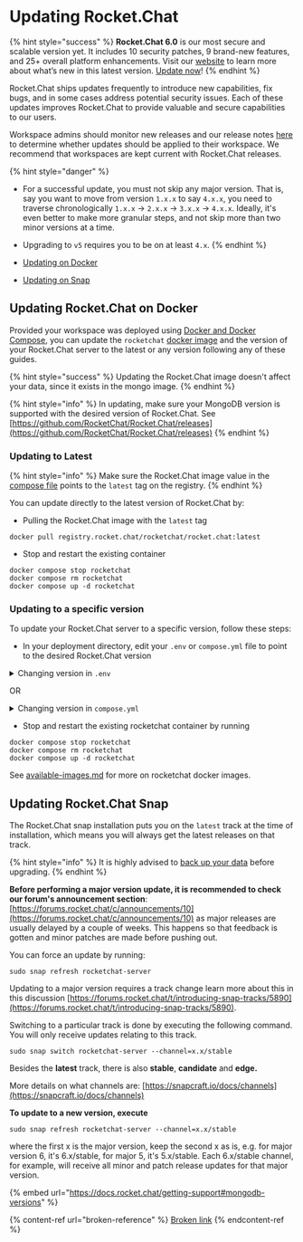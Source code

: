 # Updating Rocket.Chat

{% hint style="success" %}
**Rocket.Chat 6.0** is our most secure and scalable version yet. It includes 10 security patches, 9 brand-new features, and 25+ overall platform enhancements. Visit our [website](https://www.rocket.chat/six) to learn more about what’s new in this latest version. [Update now](https://docs.rocket.chat/deploy/updating-rocket.chat)!
{% endhint %}

Rocket.Chat ships updates frequently to introduce new capabilities, fix bugs, and in some cases address potential security issues. Each of these updates improves Rocket.Chat to provide valuable and secure capabilities to our users.

Workspace admins should monitor new releases and our release notes [here ](https://github.com/RocketChat/Rocket.Chat/releases)to determine whether updates should be applied to their workspace. We recommend that workspaces are kept current with Rocket.Chat releases.

{% hint style="danger" %}
* For a successful update, you must not skip any major version. That is, say you want to move from version `1.x.x` to say `4.x.x`, you need to traverse chronologically `1.x.x` -> `2.x.x` -> `3.x.x` -> `4.x.x`. Ideally, it's even better to make more granular steps, and not skip more than two minor versions at a time.
* Upgrading to `v5` requires you to be on at least `4.x`.
{% endhint %}

* [Updating on Docker](./#upgrading-rocket.chat-on-docker)
* [Updating on Snap](./#upgrading-rocket.chat-snap)

## Updating Rocket.Chat on Docker

Provided your workspace was deployed using [Docker and Docker Compose](../prepare-for-your-deployment/rapid-deployment-methods/docker-and-docker-compose/), you can update the `rocketchat` [docker image](../prepare-for-your-deployment/rapid-deployment-methods/docker-and-docker-compose/available-images.md) and the version of your Rocket.Chat server to the latest or any version following any of these guides.

{% hint style="success" %}
Updating the Rocket.Chat image doesn't affect your data, since it exists in the mongo image.
{% endhint %}

{% hint style="info" %}
In updating, make sure your MongoDB version is supported with the desired version of Rocket.Chat. See [https://github.com/RocketChat/Rocket.Chat/releases](https://github.com/RocketChat/Rocket.Chat/releases)
{% endhint %}

### Updating to Latest

{% hint style="info" %}
Make sure the Rocket.Chat image value in the [compose file](https://github.com/RocketChat/Docker.Official.Image/blob/master/compose.yml) points to the `latest` tag on the registry.
{% endhint %}

You can update directly to the latest version of Rocket.Chat by:

* Pulling the Rocket.Chat image with the `latest` tag

```
docker pull registry.rocket.chat/rocketchat/rocket.chat:latest
```

* Stop and restart the existing container

```
docker compose stop rocketchat
docker compose rm rocketchat
docker compose up -d rocketchat
```

### Updating to a specific version

To update your Rocket.Chat server to a specific version, follow these steps:

* In your deployment directory, edit your `.env` or `compose.yml` file to point to the desired Rocket.Chat version

<details>

<summary>Changing version in <code>.env</code></summary>

In the [`.env`](https://github.com/RocketChat/Docker.Official.Image/blob/master/env.example) file, change the `RELEASE` value to your specified version.

```
RELEASE=<desired version>
```

</details>

OR

<details>

<summary>Changing version in <code>compose.yml</code></summary>

In the [`compose.yml`](https://github.com/RocketChat/Docker.Official.Image/blob/master/compose.yml) file, change the `rocketchat` service `image` value to point to an image in the rocketchat registry image with a [tag](https://hub.docker.com/r/rocketchat/rocket.chat/tags/) of your desired version.

```
services:
  rocketchat:
    image:registry.rocket.chat/rocketchat/rocket.chat:<desired version>
```

</details>

* Stop and restart the existing rocketchat container by running

```
docker compose stop rocketchat
docker compose rm rocketchat
docker compose up -d rocketchat
```

See [available-images.md](../prepare-for-your-deployment/rapid-deployment-methods/docker-and-docker-compose/available-images.md "mention") for more on rocketchat docker images.

## Updating Rocket.Chat Snap

The Rocket.Chat snap installation puts you on the `latest` track at the time of installation, which means you will always get the latest releases on that track.

{% hint style="info" %}
It is highly advised to [back up your data](../prepare-for-your-deployment/rapid-deployment-methods/snaps/snap-backup-and-restore.md#backup-rocket.chat-snap-data) before upgrading.
{% endhint %}

**Before performing a major version update, it is recommended to check our forum's announcement section**: [https://forums.rocket.chat/c/announcements/10](https://forums.rocket.chat/c/announcements/10) as major releases are usually delayed by a couple of weeks. This happens so that feedback is gotten and minor patches are made before pushing out.

You can force an update by running:

```
sudo snap refresh rocketchat-server
```

Updating to a major version requires a track change learn more about this in this discussion [https://forums.rocket.chat/t/introducing-snap-tracks/5890](https://forums.rocket.chat/t/introducing-snap-tracks/5890).

Switching to a particular track is done by executing the following command. You will only receive updates relating to this track.

```
sudo snap switch rocketchat-server --channel=x.x/stable
```

Besides the **latest** track, there is also **stable**, **candidate** and **edge.**

More details on what channels are: [https://snapcraft.io/docs/channels](https://snapcraft.io/docs/channels)

**To update to a new version, execute**

```
sudo snap refresh rocketchat-server --channel=x.x/stable
```

where the first x is the major version, keep the second x as is, e.g. for major version 6, it's 6.x/stable, for major 5, it's 5.x/stable. Each 6.x/stable channel, for example, will receive all minor and patch release updates for that major version.

{% embed url="https://docs.rocket.chat/getting-support#mongodb-versions" %}

{% content-ref url="broken-reference" %}
[Broken link](broken-reference)
{% endcontent-ref %}
